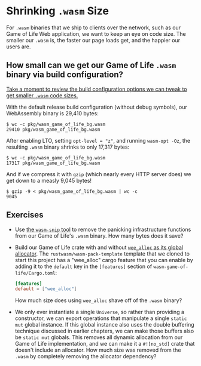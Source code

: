 # Shrinking `.wasm` Size

For `.wasm` binaries that we ship to clients over the network, such as our Game
of Life Web application, we want to keep an eye on code size. The smaller our
`.wasm` is, the faster our page loads get, and the happier our users are.

## How small can we get our Game of Life `.wasm` binary via build configuration?

[Take a moment to review the build configuration options we can tweak to get
smaller `.wasm` code
sizes.](../reference/code-size.html#optimizing-builds-for-code-size)

With the default release build configuration (without debug symbols), our
WebAssembly binary is 29,410 bytes:

```
$ wc -c pkg/wasm_game_of_life_bg.wasm
29410 pkg/wasm_game_of_life_bg.wasm
```

After enabling LTO, setting `opt-level = "z"`, and running `wasm-opt -Oz`, the
resulting `.wasm` binary shrinks to only 17,317 bytes:

```
$ wc -c pkg/wasm_game_of_life_bg.wasm
17317 pkg/wasm_game_of_life_bg.wasm
```

And if we compress it with `gzip` (which nearly every HTTP server does) we get
down to a measly 9,045 bytes!

```
$ gzip -9 < pkg/wasm_game_of_life_bg.wasm | wc -c
9045
```

## Exercises

* Use [the `wasm-snip` tool](../reference/code-size.html#use-the-wasm-snip-tool)
  to remove the panicking infrastructure functions from our Game of Life's
  `.wasm` binary. How many bytes does it save?

* Build our Game of Life crate with and without [`wee_alloc` as its global
  allocator](https://github.com/rustwasm/wee_alloc). The
  `rustwasm/wasm-pack-template` template that we cloned to start this project
  has a "wee_alloc" cargo feature that you can enable by adding it to the
  `default` key in the `[features]` section of `wasm-game-of-life/Cargo.toml`:

  ```toml
  [features]
  default = ["wee_alloc"]
  ```

  How much size does using `wee_alloc` shave off of the `.wasm`
  binary?

* We only ever instantiate a single `Universe`, so rather than providing a
  constructor, we can export operations that manipulate a single `static mut`
  global instance. If this global instance also uses the double buffering
  technique discussed in earlier chapters, we can make those buffers also be
  `static mut` globals. This removes all dynamic allocation from our Game of
  Life implementation, and we can make it a `#![no_std]` crate that doesn't
  include an allocator. How much size was removed from the `.wasm` by completely
  removing the allocator dependency?

